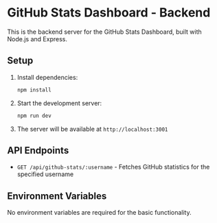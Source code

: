 # GitHub Stats Dashboard - Backend

This is the backend server for the GitHub Stats Dashboard, built with Node.js and Express.

## Setup

1. Install dependencies:
   ```bash
   npm install
   ```

2. Start the development server:
   ```bash
   npm run dev
   ```

3. The server will be available at `http://localhost:3001`

## API Endpoints

- `GET /api/github-stats/:username` - Fetches GitHub statistics for the specified username

## Environment Variables

No environment variables are required for the basic functionality.
